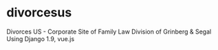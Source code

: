 # divorcesus
Divorces US  - Corporate Site of Family Law Division of Grinberg & Segal
Using Django 1.9, vue.js
